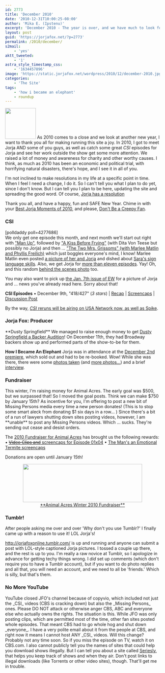 ```yaml
---
id: 2773
title: 'December 2010'
date: '2010-12-31T10:00:25-08:00'
author: 'Mika E. (Ipstenu)'
excerpt: 'December 2010 - The year is over, and we have much to look forward to!'
layout: post
guid: 'https://jorjafox.net/?p=2773'
permalink: /2010/december/
s2mail:
    - 'yes'
aktt_tweeted:
    - '1'
astra_style_timestamp_css:
    - '1634457896'
image: 'https://static.jorjafox.net/wordpress/2010/12/december-2010.jpg'
categories:
    - 'The Site'
tags:
    - 'how i became an elephant'
    - roundup
---
```


<img src="//static.jorjafox.net/wordpress/2010/12/december-2010-100x100.jpg" alt="" title="december-2010" width="100" height="100" class="alignleft size-thumbnail wp-image-2793" /> As 2010 comes to a close and we look at another new year, I want to thank you all for making running this site a joy.  In 2010, I got to meet Jorja AND some of you guys, as well as catch some great _CSI_ episodes for Jorja and see her work outside the show get some more attention.  We raised a lot of money and awareness for charity and other worthy causes.  I think, as much as 2010 has been an economic and political trial, with horrifying natural disasters, there's hope, and I see it in all of you.

I'm not inclined to make resolutions in my life at a specific point in time.  When I feel I need a change, I do it.  So I can't tell you what I plan to do yet, since I don't know.  But I can tell you I plan to be here, updating the site and spreading the good word.  Of course, <a href="https://jorjafox.net/blog/2010/jorjas-resolutions-for-2011">Jorja has a resolution</a>

Thank you all, and have a happy, fun and SAFE New Year.  Chime in with your <a href="https://jorjafox.net/blog/2010/best-moment-of-2010/">Best Jorja Moments of 2010</a>, and please, <a href="https://jorjafox.net/blog/2010/dont-be-a-creepy-fan/">Don't Be a Creepy Fan</a>.

<h3>CSI</h3>
<div class="alignright">[polldaddy poll=4277686]</div>
We only get one episode this month, and next month we'll start out right with <a href="https://jorjafox.net/blog/2010/csi-11x11-man-up-press-release/">"Man Up"</a>, followed by <a href="https://jorjafox.net/blog/2010/no-sara-in-a-kiss-before-frying/">"A Kiss Before Frying"</a> (with Dita Von Teese but possibly no Jorja) and then ... <a href="https://jorjafox.net/blog/2010/marlee-matlin-cast-for-the-two-mrs-grissoms/">"The Two Mrs. Grissoms" (with Marlee Matlin and Phyllis Freilich)</a> which just boggles everyone's mind, I know!  Marlee Matlin even posted <a href="https://jorjafox.net/blog/2010/jorja-and-marlee-on-set/">a picture of her and Jorja</a> and dished about <a href="https://jorjafox.net/blog/2010/names-and-sign-language/">Sara's sign language skills</a>. Also, we get Jorja for <a href="https://jorjafox.net/blog/2010/more-than-11/">more than eleven episodes</a>. Yay!  Oh, and this random <a href="https://jorjafox.net/blog/2010/behind-the-scenes-some-ep/"> behind the scenes photo</a> too.

You may also want to pick up <a href="https://jorjafox.net/blog/2010/jorja-in-ew-jan-7/">the Jan. 7th issue of EW</a> for a picture of Jorja and ... news you've already read here. Sorry about that!

**CSI Episodes**
&bull; December 9th, "418/427" (_3 stars_) | <a href="https://jorjafox.net/wiki/418/427">Recap</a> | <a href="https://jorjafox.net/gallery/tv/csi/season11/418427/">Screencaps</a> | <a href="https://jorjafox.net/blog/csi-11x10-418-427/">Discussion Post</a>

By the way, <a href="https://jorjafox.net/blog/2010/csi-moves-to-usa/">_CSI_ reruns will be airing on USA Network now, as well as Spike</a>.

<h3>Jorja Fox: Producer</h3>
**Dusty Springfield**
We managed to raise enough money to get <a href="https://jorjafox.net/blog/2010/dusty-springfield-sings-on/">Dusty Springfield a Backer Audition</a>!  On December 11th, they had Broadway backers show up and performed parts of the show-to-be for them.

**How I Became An Elephant**
Jorja was in attendance at the <a href="https://jorjafox.net/blog/2010/premiere-of-how-i-became-an-elephant-photos/">December 2nd premiere</a>, which sold out and had to be re-booked.  Wow!  While she was there, there were some <a href="https://jorjafox.net/blog/2010/premiere-of-how-i-became-an-elephant-photos/">photos taken</a> (and <a href="https://jorjafox.net/blog/2010/more-hibae-photos/">more photos...</a>) and a brief <a href="https://jorjafox.net/blog/2010/how-i-became-an-elephant-aaron-sanchez-interview/">interview</a>.

<h3>Fundraiser</h3>
This winter, I'm raising money for Animal Acres.  The early goal was $500, but we surpassed that!  So I moved the goal posts.  Think we can make $750 by January 15th?  As incentive for you, I'm offering to post a new bit of Missing Persons media every time a new person donates! (This is to stop some smart aleck from donating $1 six days in a row... )  Since there's a bit of a run of lawyers shutting down sites posting videos, however, I am **unable** to post any Missing Persons videos. Which ... sucks. They're sending out cease and desist orders.

The <a href="https://jorjafox.net/blog/2010-fundraiser-for-animal-acres/">2010 Fundraiser for Animal Acres</a> has brought us the following rewards:
&bull; <a href="https://jorjafox.net/blog/2010/incentive-12-and-13-missing-persons-i-cant-even-imagine/"><del>Video Clips and</del> screencaps for Episode 01x04</a>
&bull; <a href="https://jorjafox.net/blog/2010/incentive-termite-screencaps/">The Man's an Emotional Termite screencaps</a>

Donations are open until January 15th!
<center><a href="http://www.crowdrise.com/jfo-animalacres2010/fundraiser/jorjafoxonline"><img src="//static.jorjafox.net/wordpress/2010/11/crowdrise.jpg" alt="" title="crowdrise" width="388" height="124" class="aligncenter size-full wp-image-2683" /><br />**Animal Acres Winter 2010 Fundraiser**</a></center>

<h3>Tumblr!</h3>
After people asking me over and over 'Why don't you use Tumblr?' I finally came up with a reason to use it!  LOL Jorja's!

<a href="http://jorjafoxonline.tumblr.com/">http://jorjafoxonline.tumblr.com/</a> is up and running and anyone can submit a post with LOL-style captioned Jorja pictures.  I tossed a couple up there, and the rest is up to you.  I'm really a raw novice at Tumblr, so I apologize in advance for getting techy things wrong.  I _did_ set up comments (which don't require you to have a Tumblr account), but if you want to do photo replies and all that, you will need an account, and we need to all be 'friends.'  Which is silly, but that's them.

<h3>No More YouTube</h3>
YouTube closed JFO's channel because of copyvio, which included not just the _CSI_ videos (CBS is cracking down) but also the _Missing Persons_ ones.  Please DO NOT attack or otherwise anger CBS, ABC and everyone else who actually owns the rights.  The situation is this.  While JFO was only posting clips, which are permitted most of the time, other fan sites posted whole episodes.  That meant CBS had to go whole hog and shut down _everyone_.  I have a very polite email about it from the people at CBS, and right now it means I cannot host ANY _CSI_ videos.  Will this change?  Probably not any time soon.  So if you miss the episode on TV, watch it on CBS.com.  I also cannot publicly tell you the names of sites that could help you download shows illegally.  But I can tell you about a site called <a href="http://www.seriesly.com/">Seriesly</a>, that helps you keep track of shows and when they air.  Don't post links to illegal downloads (like Torrents or other video sites), though. That'll get me in trouble.
